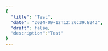 ```yaml
---
{
  "title": "Test",
  "date": "2024-09-12T12:20:39.824Z",
  "draft": false,
  "description":"Test"
}
---
```

        